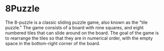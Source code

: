 # 8Puzzle
The 8-puzzle is a classic sliding puzzle game, also known as the "tile puzzle." The game consists of a board with nine squares, and eight numbered tiles that can slide around on the board. The goal of the game is to rearrange the tiles so that they are in numerical order, with the empty space in the bottom-right corner of the board.
